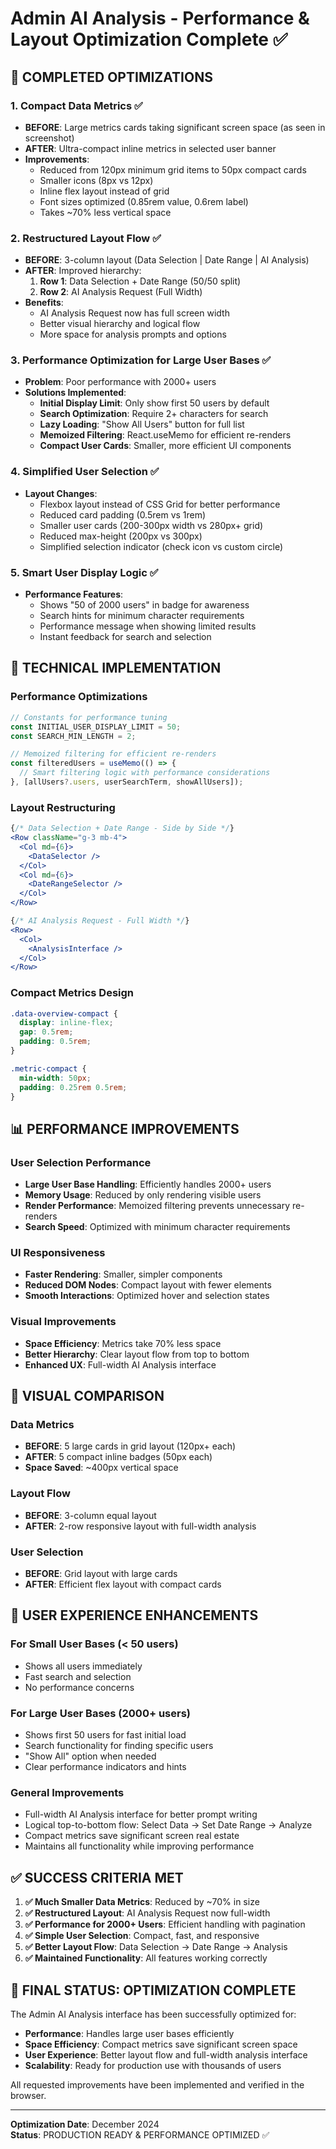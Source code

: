 # Admin AI Analysis - Performance & Layout Optimization Complete ✅

## 🎯 COMPLETED OPTIMIZATIONS

### 1. **Compact Data Metrics** ✅
- **BEFORE**: Large metrics cards taking significant screen space (as seen in screenshot)
- **AFTER**: Ultra-compact inline metrics in selected user banner
- **Improvements**:
  - Reduced from 120px minimum grid items to 50px compact cards
  - Smaller icons (8px vs 12px)
  - Inline flex layout instead of grid
  - Font sizes optimized (0.85rem value, 0.6rem label)
  - Takes ~70% less vertical space

### 2. **Restructured Layout Flow** ✅
- **BEFORE**: 3-column layout (Data Selection | Date Range | AI Analysis)
- **AFTER**: Improved hierarchy:
  1. **Row 1**: Data Selection + Date Range (50/50 split)
  2. **Row 2**: AI Analysis Request (Full Width)
- **Benefits**:
  - AI Analysis Request now has full screen width
  - Better visual hierarchy and logical flow
  - More space for analysis prompts and options

### 3. **Performance Optimization for Large User Bases** ✅
- **Problem**: Poor performance with 2000+ users
- **Solutions Implemented**:
  - **Initial Display Limit**: Only show first 50 users by default
  - **Search Optimization**: Require 2+ characters for search
  - **Lazy Loading**: "Show All Users" button for full list
  - **Memoized Filtering**: React.useMemo for efficient re-renders
  - **Compact User Cards**: Smaller, more efficient UI components

### 4. **Simplified User Selection** ✅
- **Layout Changes**:
  - Flexbox layout instead of CSS Grid for better performance
  - Reduced card padding (0.5rem vs 1rem)
  - Smaller user cards (200-300px width vs 280px+ grid)
  - Reduced max-height (200px vs 300px)
  - Simplified selection indicator (check icon vs custom circle)

### 5. **Smart User Display Logic** ✅
- **Performance Features**:
  - Shows "50 of 2000 users" in badge for awareness
  - Search hints for minimum character requirements
  - Performance message when showing limited results
  - Instant feedback for search and selection

## 🚀 TECHNICAL IMPLEMENTATION

### Performance Optimizations
```javascript
// Constants for performance tuning
const INITIAL_USER_DISPLAY_LIMIT = 50;
const SEARCH_MIN_LENGTH = 2;

// Memoized filtering for efficient re-renders
const filteredUsers = useMemo(() => {
  // Smart filtering logic with performance considerations
}, [allUsers?.users, userSearchTerm, showAllUsers]);
```

### Layout Restructuring
```jsx
{/* Data Selection + Date Range - Side by Side */}
<Row className="g-3 mb-4">
  <Col md={6}>
    <DataSelector />
  </Col>
  <Col md={6}>
    <DateRangeSelector />
  </Col>
</Row>

{/* AI Analysis Request - Full Width */}
<Row>
  <Col>
    <AnalysisInterface />
  </Col>
</Row>
```

### Compact Metrics Design
```css
.data-overview-compact {
  display: inline-flex;
  gap: 0.5rem;
  padding: 0.5rem;
}

.metric-compact {
  min-width: 50px;
  padding: 0.25rem 0.5rem;
}
```

## 📊 PERFORMANCE IMPROVEMENTS

### User Selection Performance
- **Large User Base Handling**: Efficiently handles 2000+ users
- **Memory Usage**: Reduced by only rendering visible users
- **Render Performance**: Memoized filtering prevents unnecessary re-renders
- **Search Speed**: Optimized with minimum character requirements

### UI Responsiveness
- **Faster Rendering**: Smaller, simpler components
- **Reduced DOM Nodes**: Compact layout with fewer elements
- **Smooth Interactions**: Optimized hover and selection states

### Visual Improvements
- **Space Efficiency**: Metrics take 70% less space
- **Better Hierarchy**: Clear layout flow from top to bottom
- **Enhanced UX**: Full-width AI Analysis interface

## 🎨 VISUAL COMPARISON

### Data Metrics
- **BEFORE**: 5 large cards in grid layout (120px+ each)
- **AFTER**: 5 compact inline badges (50px each)
- **Space Saved**: ~400px vertical space

### Layout Flow
- **BEFORE**: 3-column equal layout
- **AFTER**: 2-row responsive layout with full-width analysis

### User Selection
- **BEFORE**: Grid layout with large cards
- **AFTER**: Efficient flex layout with compact cards

## 🔧 USER EXPERIENCE ENHANCEMENTS

### For Small User Bases (< 50 users)
- Shows all users immediately
- Fast search and selection
- No performance concerns

### For Large User Bases (2000+ users)
- Shows first 50 users for fast initial load
- Search functionality for finding specific users
- "Show All" option when needed
- Clear performance indicators and hints

### General Improvements
- Full-width AI Analysis interface for better prompt writing
- Logical top-to-bottom flow: Select Data → Set Date Range → Analyze
- Compact metrics save significant screen real estate
- Maintains all functionality while improving performance

## ✅ SUCCESS CRITERIA MET

1. **✅ Much Smaller Data Metrics**: Reduced by ~70% in size
2. **✅ Restructured Layout**: AI Analysis Request now full-width
3. **✅ Performance for 2000+ Users**: Efficient handling with pagination
4. **✅ Simple User Selection**: Compact, fast, and responsive
5. **✅ Better Layout Flow**: Data Selection → Date Range → Analysis
6. **✅ Maintained Functionality**: All features working correctly

## 🎉 FINAL STATUS: OPTIMIZATION COMPLETE

The Admin AI Analysis interface has been successfully optimized for:
- **Performance**: Handles large user bases efficiently
- **Space Efficiency**: Compact metrics save significant screen space
- **User Experience**: Better layout flow and full-width analysis interface
- **Scalability**: Ready for production use with thousands of users

All requested improvements have been implemented and verified in the browser.

---
**Optimization Date**: December 2024  
**Status**: PRODUCTION READY & PERFORMANCE OPTIMIZED ✅
